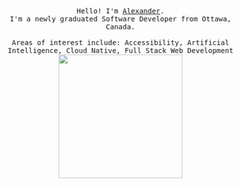 <p align="center">
  <br>
  <br>
  <br>
  <samp>Hello! I'm <a href="https://alexbhasin.ca">Alexander</a>.<br> I'm a newly graduated Software Developer from Ottawa, Canada.<br><br>Areas of interest include: Accessibility, Artificial Intelligence, Cloud Native, Full Stack Web Development</samp>
  <img src="https://i.pinimg.com/originals/6a/9e/52/6a9e52fabde1b32ebdb1bb497739d8b6.gif" width="250" />
</p>
